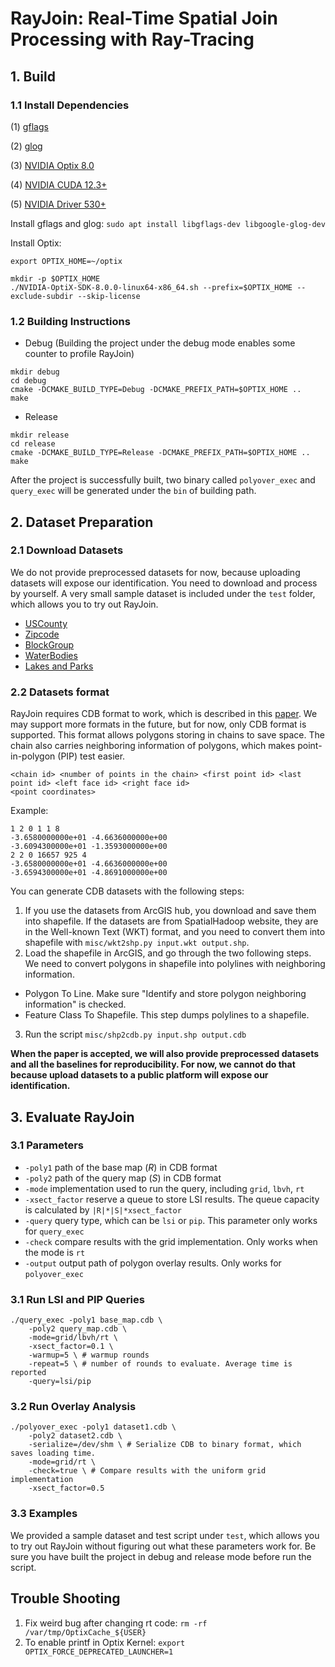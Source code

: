 # RayJoin: Real-Time Spatial Join Processing with Ray-Tracing

## 1. Build

### 1.1 Install Dependencies
(1) [gflags](https://github.com/gflags/gflags)

(2) [glog](https://github.com/google/glog)

(3) [NVIDIA Optix 8.0](https://developer.nvidia.com/designworks/optix/download)

(4) [NVIDIA CUDA 12.3+](https://developer.nvidia.com/cuda-11-6-0-download-archive)

(5) [NVIDIA Driver 530+](https://www.nvidia.com/download/index.aspx)

Install gflags and glog:
`sudo apt install libgflags-dev libgoogle-glog-dev`

Install Optix: 
```shell
export OPTIX_HOME=~/optix

mkdir -p $OPTIX_HOME
./NVIDIA-OptiX-SDK-8.0.0-linux64-x86_64.sh --prefix=$OPTIX_HOME --exclude-subdir --skip-license
```

### 1.2 Building Instructions

- Debug (Building the project under the debug mode enables some counter to profile RayJoin)
```shell
mkdir debug
cd debug
cmake -DCMAKE_BUILD_TYPE=Debug -DCMAKE_PREFIX_PATH=$OPTIX_HOME ..
make
```

- Release
```shell
mkdir release
cd release
cmake -DCMAKE_BUILD_TYPE=Release -DCMAKE_PREFIX_PATH=$OPTIX_HOME ..
make
```

After the project is successfully built, two binary called `polyover_exec` and `query_exec` will be generated under the `bin` of building path.
## 2. Dataset Preparation

### 2.1 Download Datasets
We do not provide preprocessed datasets for now, because uploading datasets will expose our identification. 
You need to download and process by yourself. 
A very small sample dataset is included under the `test` folder, which allows you to try out RayJoin.

- [USCounty](https://www.arcgis.com/home/item.html?id=14c5450526a8430298b2fa74da12c2f4)
- [Zipcode](https://www.arcgis.com/home/item.html?id=d6f7ee6129e241cc9b6f75978e47128b)
- [BlockGroup](https://www.arcgis.com/home/item.html?id=1c924a53319a491ab43d5cb1d55d8561)
- [WaterBodies](https://www.arcgis.com/home/item.html?id=48c77cbde9a0470fb371f8c8a8a7421a)
- [Lakes and Parks](https://spatialhadoop.cs.umn.edu/datasets.html)


### 2.2 Datasets format
RayJoin requires CDB format to work, which is described in this [paper](https://dl.acm.org/doi/abs/10.1145/2835185.2835188). We may support more formats in the future, but for now, only CDB format is supported.
This format allows polygons storing in chains to save space. The chain also carries neighboring information of polygons,
which makes point-in-polygon (PIP) test easier.
```
<chain id> <number of points in the chain> <first point id> <last point id> <left face id> <right face id>
<point coordinates>
```
Example:
```text
1 2 0 1 1 8
-3.6580000000e+01 -4.6636000000e+00
-3.6094300000e+01 -1.3593000000e+00
2 2 0 16657 925 4
-3.6580000000e+01 -4.6636000000e+00
-3.6594300000e+01 -4.8691000000e+00
```

You can generate CDB datasets with the following steps:

1. If you use the datasets from ArcGIS hub, you download and save them into shapefile. If the datasets are from SpatialHadoop website, they are in the Well-known Text (WKT) format, and you need to convert them into shapefile with `misc/wkt2shp.py input.wkt output.shp`.
2. Load the shapefile in ArcGIS, and go through the two following steps. We need to convert polygons in shapefile into polylines with neighboring information.
- Polygon To Line. Make sure "Identify and store polygon neighboring information" is checked.
- Feature Class To Shapefile. This step dumps polylines to a shapefile.
3. Run the script `misc/shp2cdb.py input.shp output.cdb`

**When the paper is accepted, we will also provide preprocessed datasets and all the baselines for reproducibility. For now, we cannot do that because upload datasets to a public platform will expose our identification.**
 

## 3. Evaluate RayJoin
### 3.1 Parameters
- `-poly1` path of the base map (*R*) in CDB format
- `-poly2` path of the query map (*S*) in CDB format
- `-mode` implementation used to run the query, including `grid`, `lbvh`, `rt`
- `-xsect_factor` reserve a queue to store LSI results. The queue capacity is calculated by `|R|*|S|*xsect_factor`
- `-query` query type, which can be `lsi` or `pip`. This parameter only works for `query_exec`
- `-check` compare results with the grid implementation. Only works when the mode is `rt`
- `-output` output path of polygon overlay results. Only works for `polyover_exec`
### 3.1 Run LSI and PIP Queries
```shell
./query_exec -poly1 base_map.cdb \
    -poly2 query_map.cdb \
    -mode=grid/lbvh/rt \
    -xsect_factor=0.1 \ 
    -warmup=5 \ # warmup rounds
    -repeat=5 \ # number of rounds to evaluate. Average time is reported
    -query=lsi/pip
```

### 3.2 Run Overlay Analysis
```shell
./polyover_exec -poly1 dataset1.cdb \
    -poly2 dataset2.cdb \
    -serialize=/dev/shm \ # Serialize CDB to binary format, which saves loading time.
    -mode=grid/rt \
    -check=true \ # Compare results with the uniform grid implementation
    -xsect_factor=0.5
```

### 3.3 Examples
We provided a sample dataset and test script under `test`, which allows you to try out RayJoin without figuring out what these parameters work for. 
Be sure you have built the project in debug and release mode before run the script.


## Trouble Shooting

1. Fix weird bug after changing rt code: `rm -rf /var/tmp/OptixCache_${USER}`
2. To enable printf in Optix Kernel: `export OPTIX_FORCE_DEPRECATED_LAUNCHER=1`